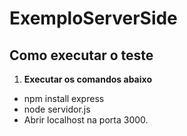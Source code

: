 # ExemploServerSide
## Como executar o teste

1. **Executar os comandos abaixo**
  - npm install express
  - node servidor.js
  - Abrir localhost na porta 3000.
